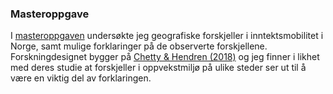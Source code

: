 ---
--- 
### Masteroppgave
I [masteroppgaven](https://bora.uib.no/bora-xmlui/bitstream/handle/11250/2720660/main.pdf?sequence=1&isAllowed=y) undersøkte jeg geografiske forskjeller i inntektsmobilitet i Norge, samt mulige forklaringer på de observerte forskjellene. Forskningdesignet bygger på [Chetty & Hendren (2018)](https://academic.oup.com/qje/article/133/3/1107/4850660) og jeg finner i likhet med deres studie at forskjeller i oppvekstmiljø på ulike steder ser ut til å være en viktig del av forklaringen. 

